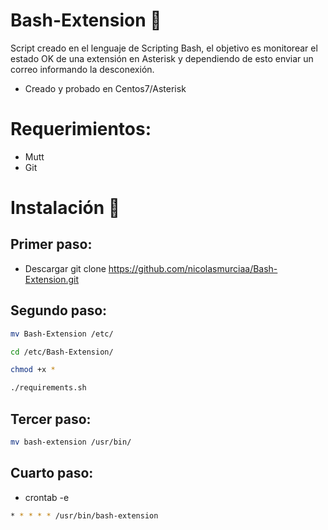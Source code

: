 # Bash-Extension 🚀
Script creado en el lenguaje de Scripting Bash, el objetivo es monitorear el estado OK de una extensión en Asterisk y dependiendo de esto enviar un correo informando la desconexión.

- Creado y probado en Centos7/Asterisk

# Requerimientos:

- Mutt
- Git

# Instalación 🔧

## Primer paso:
- Descargar git clone https://github.com/nicolasmurciaa/Bash-Extension.git

## Segundo paso:
```Bash
mv Bash-Extension /etc/
```
```Bash
cd /etc/Bash-Extension/
```
```Bash
chmod +x *
```
```Bash
./requirements.sh
```
## Tercer paso:
```Bash
mv bash-extension /usr/bin/
```
## Cuarto paso:
- crontab -e
```Bash
* * * * * /usr/bin/bash-extension
```






